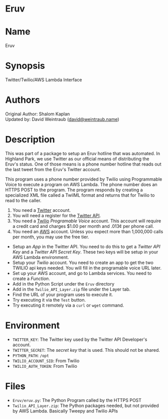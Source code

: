 # Eruv

# Name
Eruv

# Synopsis
Twitter/Twilio/AWS Lambda Interface

# Authors
Original Author: Shalom Kaplan  
Updated by: David Weintraub (david@weintraub.name)

# Description
This was part of a package to setup an Eruv hotline that was automated. In Highland Park, we use Twitter as
our official means of distributing the Eruv's status. One of those means is a phone number hotline that
reads out the last tweet from the Eruv's Twitter account.

This program uses a phone number provided by Twilio using Programmable Voice to execute a program on 
AWS Lambda. The phone number does an HTTPS POST to the program. The program responds by creating a
specialized XML file called a TwiIML format and returns that for Twilio to read to the caller.

1. You need a [Twitter](https://twitter.com) account.
2. You will need a register for the [Twitter API](https://developer.twitter.com).
2. You need a [Twilio](https://twilio.com) *Programable Voice* account. This account will require
   a credit card and charges $1.00 per month and .013¢ per phone call.
3. You need an [AWS](https://aws.amazon.com) account. Unless you expect more than 1,000,000
   calls per month, you may use the free tier.
   
* Setup an *App* in the Twitter API. You need to do this to get a *Twitter API Key* and a *Twitter API Secret Key*.
  These two keys will be setup in your AWS Lambda environment.
* Setup your *Twilio* account. You need to create an app to get the two TWILIO api keys needed. You will fill
  in the programable voice URL later.
* Set up your AWS account, and go to Lambda services. You need to create a *Function*.
* Add in the Python Script under the `Eruv` directory
* Add in the `Twilio_API_Layer.zip` file under the Layer tab.
* Find the URL of your program uses to execute it.
* Try executing it via the `Test` button.
* Try executing it remotely via a `curl` or `wget` command.


# Environment
* `TWITTER_KEY`: The Twitter key used by the Twitter API Developer's account.
* `TWITTER_SECRET`: The *secret key* that is used. This should not be shared.
* `PYTHON_PATH`: `/opt`
* `TWILIO_ACCOUNT_SID`: From Twilio
* `TWILIO_AUTH_TOKEN`: From Twilio

# Files
* `Eruv/eruv.py`: The Python Program called by the HTTPS POST
* `Twilio_API_Layer.zip`: The Python packages needed, but
   not provided by AWS Lambda. Basically Tweepy and Twilio APIs
   
